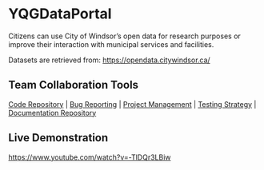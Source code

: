 # YQGDataPortal
Citizens can use City of Windsor’s open data for research purposes or improve their interaction with municipal services and facilities.

Datasets are retrieved from: https://opendata.citywindsor.ca/

## Team Collaboration Tools
[Code Repository](https://github.com/hetpatel14/YQGDataPortal.git) |
[Bug Reporting](https://github.com/hetpatel14/YQGDataPortal/issues) |
[Project Management](https://github.com/hetpatel14/YQGDataPortal/projects/3) | 
[Testing Strategy](https://github.com/hetpatel14/YQGDataPortal/tree/master/JUnitTestFiles) |
[Documentation Repository](https://github.com/hetpatel14/YQGDataPortal/wiki/Documentation-Repository)

## Live Demonstration
https://www.youtube.com/watch?v=-TlDQr3LBiw
